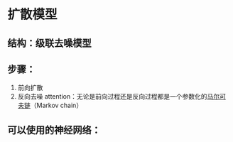 # 扩散模型
## 结构：级联去噪模型
## 步骤：
1. 前向扩散
2. 反向去噪
attention：无论是前向过程还是反向过程都是一个参数化的[马尔可夫链](https://zhuanlan.zhihu.com/p/448575579)（Markov chain）
## 可以使用的神经网络：
